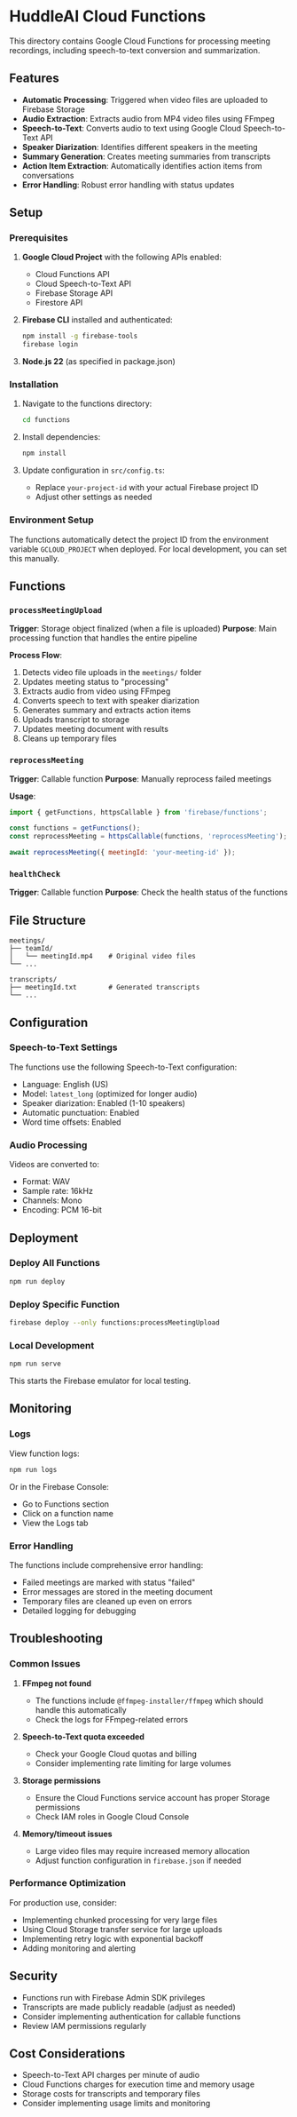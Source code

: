 # HuddleAI Cloud Functions

This directory contains Google Cloud Functions for processing meeting recordings, including speech-to-text conversion and summarization.

## Features

- **Automatic Processing**: Triggered when video files are uploaded to Firebase Storage
- **Audio Extraction**: Extracts audio from MP4 video files using FFmpeg
- **Speech-to-Text**: Converts audio to text using Google Cloud Speech-to-Text API
- **Speaker Diarization**: Identifies different speakers in the meeting
- **Summary Generation**: Creates meeting summaries from transcripts
- **Action Item Extraction**: Automatically identifies action items from conversations
- **Error Handling**: Robust error handling with status updates

## Setup

### Prerequisites

1. **Google Cloud Project** with the following APIs enabled:
   - Cloud Functions API
   - Cloud Speech-to-Text API
   - Firebase Storage API
   - Firestore API

2. **Firebase CLI** installed and authenticated:
   ```bash
   npm install -g firebase-tools
   firebase login
   ```

3. **Node.js 22** (as specified in package.json)

### Installation

1. Navigate to the functions directory:
   ```bash
   cd functions
   ```

2. Install dependencies:
   ```bash
   npm install
   ```

3. Update configuration in `src/config.ts`:
   - Replace `your-project-id` with your actual Firebase project ID
   - Adjust other settings as needed

### Environment Setup

The functions automatically detect the project ID from the environment variable `GCLOUD_PROJECT` when deployed. For local development, you can set this manually.

## Functions

### `processMeetingUpload`

**Trigger**: Storage object finalized (when a file is uploaded)
**Purpose**: Main processing function that handles the entire pipeline

**Process Flow**:
1. Detects video file uploads in the `meetings/` folder
2. Updates meeting status to "processing"
3. Extracts audio from video using FFmpeg
4. Converts speech to text with speaker diarization
5. Generates summary and extracts action items
6. Uploads transcript to storage
7. Updates meeting document with results
8. Cleans up temporary files

### `reprocessMeeting`

**Trigger**: Callable function
**Purpose**: Manually reprocess failed meetings

**Usage**:
```javascript
import { getFunctions, httpsCallable } from 'firebase/functions';

const functions = getFunctions();
const reprocessMeeting = httpsCallable(functions, 'reprocessMeeting');

await reprocessMeeting({ meetingId: 'your-meeting-id' });
```

### `healthCheck`

**Trigger**: Callable function
**Purpose**: Check the health status of the functions

## File Structure

```
meetings/
├── teamId/
│   └── meetingId.mp4    # Original video files
└── ...

transcripts/
├── meetingId.txt        # Generated transcripts
└── ...
```

## Configuration

### Speech-to-Text Settings

The functions use the following Speech-to-Text configuration:
- Language: English (US)
- Model: `latest_long` (optimized for longer audio)
- Speaker diarization: Enabled (1-10 speakers)
- Automatic punctuation: Enabled
- Word time offsets: Enabled

### Audio Processing

Videos are converted to:
- Format: WAV
- Sample rate: 16kHz
- Channels: Mono
- Encoding: PCM 16-bit

## Deployment

### Deploy All Functions

```bash
npm run deploy
```

### Deploy Specific Function

```bash
firebase deploy --only functions:processMeetingUpload
```

### Local Development

```bash
npm run serve
```

This starts the Firebase emulator for local testing.

## Monitoring

### Logs

View function logs:
```bash
npm run logs
```

Or in the Firebase Console:
- Go to Functions section
- Click on a function name
- View the Logs tab

### Error Handling

The functions include comprehensive error handling:
- Failed meetings are marked with status "failed"
- Error messages are stored in the meeting document
- Temporary files are cleaned up even on errors
- Detailed logging for debugging

## Troubleshooting

### Common Issues

1. **FFmpeg not found**
   - The functions include `@ffmpeg-installer/ffmpeg` which should handle this automatically
   - Check the logs for FFmpeg-related errors

2. **Speech-to-Text quota exceeded**
   - Check your Google Cloud quotas and billing
   - Consider implementing rate limiting for large volumes

3. **Storage permissions**
   - Ensure the Cloud Functions service account has proper Storage permissions
   - Check IAM roles in Google Cloud Console

4. **Memory/timeout issues**
   - Large video files may require increased memory allocation
   - Adjust function configuration in `firebase.json` if needed

### Performance Optimization

For production use, consider:
- Implementing chunked processing for very large files
- Using Cloud Storage transfer service for large uploads
- Implementing retry logic with exponential backoff
- Adding monitoring and alerting

## Security

- Functions run with Firebase Admin SDK privileges
- Transcripts are made publicly readable (adjust as needed)
- Consider implementing authentication for callable functions
- Review IAM permissions regularly

## Cost Considerations

- Speech-to-Text API charges per minute of audio
- Cloud Functions charges for execution time and memory usage
- Storage costs for transcripts and temporary files
- Consider implementing usage limits and monitoring 
